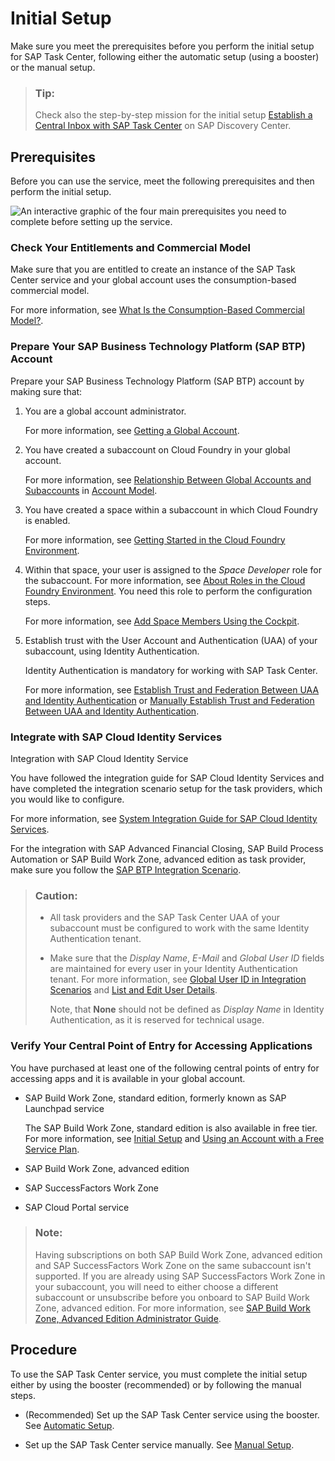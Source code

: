 <!-- loio834769400794464489f390350a82bbd6 -->

# Initial Setup

Make sure you meet the prerequisites before you perform the initial setup for SAP Task Center, following either the automatic setup \(using a booster\) or the manual setup.

> ### Tip:  
> Check also the step-by-step mission for the initial setup [Establish a Central Inbox with SAP Task Center](https://discovery-center.cloud.sap/missiondetail/3774/3813/) on SAP Discovery Center.



<a name="loio834769400794464489f390350a82bbd6__section_rvy_tcp_pzb"/>

## Prerequisites

Before you can use the service, meet the following prerequisites and then perform the initial setup.

![An interactive graphic of the four main prerequisites you need to
							complete before setting up the service.](images/Initial_Setup_727bcc8.png)



### Check Your Entitlements and Commercial Model

Make sure that you are entitled to create an instance of the SAP Task Center service and your global account uses the consumption-based commercial model.

For more information, see [What Is the Consumption-Based Commercial Model?](https://help.sap.com/products/BTP/65de2977205c403bbc107264b8eccf4b/7047eb4a15a84ac7be3c8612179e6d1f.html).



### Prepare Your SAP Business Technology Platform \(SAP BTP\) Account

Prepare your SAP Business Technology Platform \(SAP BTP\) account by making sure that:

1.  You are a global account administrator.

    For more information, see [Getting a Global Account](https://help.sap.com/viewer/65de2977205c403bbc107264b8eccf4b/Cloud/en-US/d61c2819034b48e68145c45c36acba6e.html#loiod61c2819034b48e68145c45c36acba6e).

2.  You have created a subaccount on Cloud Foundry in your global account.

    For more information, see [Relationship Between Global Accounts and Subaccounts](https://help.sap.com/viewer/3504ec5ef16548778610c7e89cc0eac3/Cloud/en-US/8ed4a705efa0431b910056c0acdbf377.html#loioeeda449cf252418a97e0f7c9abd30b9a) in [Account Model](https://help.sap.com/viewer/3504ec5ef16548778610c7e89cc0eac3/Cloud/en-US/8ed4a705efa0431b910056c0acdbf377.html).

3.  You have created a space within a subaccount in which Cloud Foundry is enabled.

    For more information, see [Getting Started in the Cloud Foundry Environment](https://help.sap.com/viewer/65de2977205c403bbc107264b8eccf4b/Cloud/en-US/b328cc89ea14484d9655b8cfb8efb508.html).

4.  Within that space, your user is assigned to the *Space Developer* role for the subaccount. For more information, see [About Roles in the Cloud Foundry Environment](https://help.sap.com/docs/btp/sap-business-technology-platform/about-roles-in-cloud-foundry-environment). You need this role to perform the configuration steps.

    For more information, see [Add Space Members Using the Cockpit](https://help.sap.com/docs/btp/sap-business-technology-platform/add-space-members-using-cockpit).

5.  Establish trust with the User Account and Authentication \(UAA\) of your subaccount, using Identity Authentication.

    Identity Authentication is mandatory for working with SAP Task Center.

    For more information, see [Establish Trust and Federation Between UAA and Identity Authentication](https://help.sap.com/docs/BTP/65de2977205c403bbc107264b8eccf4b/161f8f0cfac64c4fa2d973bc5f08a894.html) or [Manually Establish Trust and Federation Between UAA and Identity Authentication](https://help.sap.com/docs/BTP/65de2977205c403bbc107264b8eccf4b/7c6aa87459764b179aeccadccd4f91f3.html).




### Integrate with SAP Cloud Identity Services

Integration with SAP Cloud Identity Service

You have followed the integration guide for SAP Cloud Identity Services and have completed the integration scenario setup for the task providers, which you would like to configure.

For more information, see [System Integration Guide for SAP Cloud Identity Services](https://help.sap.com/viewer/b95c3d5bab324a3a8409eee5267a5b75/Cloud/en-US).

For the integration with SAP Advanced Financial Closing, SAP Build Process Automation or SAP Build Work Zone, advanced edition as task provider, make sure you follow the [SAP BTP Integration Scenario](https://help.sap.com/docs/cloud-identity/system-integration-guide/sap-btp-integration-scenario?version=Cloud).

> ### Caution:  
> -   All task providers and the SAP Task Center UAA of your subaccount must be configured to work with the same Identity Authentication tenant.
> -   Make sure that the *Display Name*, *E-Mail* and *Global User ID* fields are maintained for every user in your Identity Authentication tenant. For more information, see [Global User ID in Integration Scenarios](https://help.sap.com/docs/SAP_CLOUD_IDENTITY/b95c3d5bab324a3a8409eee5267a5b75/a04611df60404a248a7a8089c85b9761.html) and [List and Edit User Details](https://help.sap.com/docs/IDENTITY_AUTHENTICATION/6d6d63354d1242d185ab4830fc04feb1/045cb01bd2034b05a69e1a626e46570f.html).
> 
>     Note, that **None** should not be defined as *Display Name* in Identity Authentication, as it is reserved for technical usage.



### Verify Your Central Point of Entry for Accessing Applications

You have purchased at least one of the following central points of entry for accessing apps and it is available in your global account.

-   SAP Build Work Zone, standard edition, formerly known as SAP Launchpad service

    The SAP Build Work Zone, standard edition is also available in free tier. For more information, see [Initial Setup](https://help.sap.com/viewer/8c8e1958338140699bd4811b37b82ece/Cloud/en-US/fd79b232967545569d1ae4d8f691016b.html) and [Using an Account with a Free Service Plan](https://help.sap.com/docs/Launchpad_Service/8c8e1958338140699bd4811b37b82ece/1868e0dd101a4aa78b75e49ab46c992a.html).

-   SAP Build Work Zone, advanced edition

-   SAP SuccessFactors Work Zone

-   SAP Cloud Portal service


> ### Note:  
> Having subscriptions on both SAP Build Work Zone, advanced edition and SAP SuccessFactors Work Zone on the same subaccount isn't supported. If you are already using SAP SuccessFactors Work Zone in your subaccount, you will need to either choose a different subaccount or unsubscribe before you onboard to SAP Build Work Zone, advanced edition. For more information, see [SAP Build Work Zone, Advanced Edition Administrator Guide](https://help.sap.com/docs/WZ/b03c84105ff74f809631e494bd612e83/9e78b62e8d2a4e1b928d85d22fe957a7.html#create-a-subaccount).



<a name="loio834769400794464489f390350a82bbd6__section_ssw_jb2_2vb"/>

## Procedure

To use the SAP Task Center service, you must complete the initial setup either by using the booster \(recommended\) or by following the manual steps.

-   \(Recommended\) Set up the SAP Task Center service using the booster. See [Automatic Setup](automatic-setup-3a49967.md).

-   Set up the SAP Task Center service manually. See [Manual Setup](manual-setup-0f00d3d.md).


